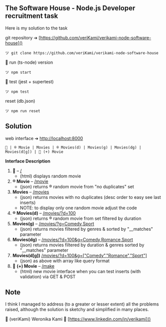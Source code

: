 ## The Software House - Node.js Developer recruitment task

Here is my solution to the task

git repository ➔ [https://github.com/veriKami/verikami-node-software-house]()

```
ツ git clone https://github.com/veriKami/verikami-node-software-house
```

🍋 run (ts-node) version

```
ツ npm start
```

🍋 test (jest + supertest)

```
ツ npm test
```

reset (db.json)

```
ツ npm run reset
```

## Solution

web interface ➔ [http://localhost:8000]()

```
🐧 | ® Movie | Movies | ® Movies(d) | Movies(g) | Movies(dg) | Movies(d[g]) | 🍋 (+) Movie
```

**Interface Description**

1. 🐧 – [/](http://localhost:8000)
   - (html) displays random movie 
2. **® Movie** – [/movie](http://localhost:8000/movie)
   - (json) returns ® random movie from "no duplicates" set
3. **Movies** – [/movies](http://localhost:8000/movies)
   - (json) returns movies with no duplicates (desc order to easy see last inserts)
   - NOTE: to display only one random movie adjust the code
4. **® Movies(d)** – [/movies/?d=100](http://localhost:8000/movies/?d=100)
   - (json) returns ® random movie from set filtered by duration
5. **Movies(g)** – [/movies/?g=Comedy,Sport](http://localhost:8000/movies/?g=Comedy,Sport)
   - (json) returns movies filtered by genres & sorted by "__matches" parameter
6. **Movies(dg)** – [/movies/?d=100&g=Comedy,Romance,Sport](http://localhost:8000/movies/?d=100&g=Comedy,Romance,Sport)
   - (json) returns movies filtered by duration & genres sorted by "__matches" parameter
7. **Movies(d[g])** [/movies/?d=100&g=["Comedy","Romance","Sport"]](http://localhost:8000/movies/?d=100&g=["Comedy","Romance","Sport"])
   - (json) as above with array like query format
8. 🍋 **(+) Movie** – [/make](http://localhost:8000/make)
   - (html) new movie interface when you can test inserts (with validation) via GET & POST

## Note

I think I managed to address (to a greater or lesser extent) all the problems raised, although the solution is sketchy and simplified in many places. 

🐧 (veriKami) Weronika Kami 🐧 [https://www.linkedin.com/in/verikami]()

